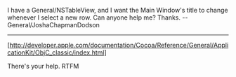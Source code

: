 I have a General/NSTableView, and I want the Main Window's title to change whenever I select a new row. Can anyone help me?
Thanks.
--General/JoshaChapmanDodson

----

[http://developer.apple.com/documentation/Cocoa/Reference/General/ApplicationKit/ObjC_classic/index.html]

There's your help. RTFM